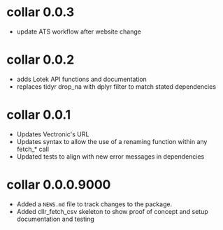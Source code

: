 # collar 0.0.3

* update ATS workflow after website change

# collar 0.0.2

* adds Lotek API functions and documentation
* replaces tidyr drop_na with dplyr filter to match stated dependencies

# collar 0.0.1

* Updates Vectronic's URL
* Updates syntax to allow the use of a renaming function within any fetch_* call
* Updated tests to align with new error messages in dependencies

# collar 0.0.0.9000

* Added a `NEWS.md` file to track changes to the package.
* Added cllr_fetch_csv skeleton to show proof of concept and setup documentation and testing
